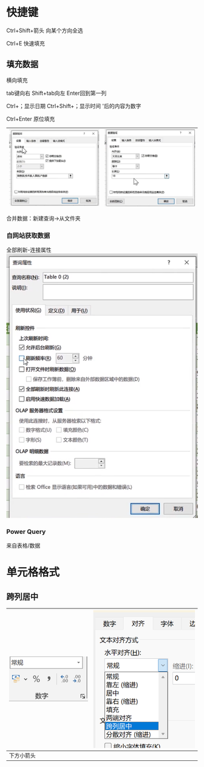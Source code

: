 # 快捷键

Ctrl+Shift+箭头 向某个方向全选

Ctrl+E 快速填充

## 填充数据

横向填充

tab键向右 Shift+tab向左 Enter回到第一列

Ctrl+；显示日期 Ctrl+Shift+；显示时间 '后的内容为数字

Ctrl+Enter 原位填充

| ![image.png](https://raw.githubusercontent.com/wycyll/obsidian-images/master/20250913234855903.png)<br> | ![image.png](https://raw.githubusercontent.com/wycyll/obsidian-images/master/20250913234908331.png)<br> |
| :------------------------------------------------------------------------------------------------------ | :------------------------------------------------------------------------------------------------------ |

合并数据：新建查询->从文件夹

### 自网站获取数据

全部刷新-连接属性
![image.png](https://raw.githubusercontent.com/wycyll/obsidian-images/master/20250913234928003.png)

### Power Query
来自表格/数据

# 单元格格式

## 跨列居中

| ![image.png](https://raw.githubusercontent.com/wycyll/obsidian-images/master/20250913234941307.png)<br>        | ![image.png](https://raw.githubusercontent.com/wycyll/obsidian-images/master/20250913235009596.png)<br> |
| :------------------------------------------------------------------------------------------------------------- | :------------------------------------------------------------------------------------------------------ |
| <div data-zone-id="0" data-line-index="0" data-line="true" style="white-space-collapse: preserve;">下方小箭头</div> |                                                                                                         |

